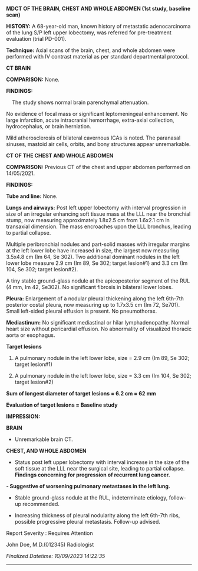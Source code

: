 
**MDCT OF THE BRAIN, CHEST AND WHOLE ABDOMEN (1st study, baseline scan)**   

   

**HISTORY:** 
A 68-year-old man, known history of metastatic adenocarcinoma of the lung
S/P left upper lobectomy, was referred for pre-treatment evaluation (trial PD-001).    

**Technique:** 
Axial scans of the brain, chest, and whole abdomen were performed with IV
contrast material as per standard departmental protocol.    

    

**CT BRAIN**    

**COMPARISON:**
 None.   

**FINDINGS:**    

      
The study shows normal brain parenchymal attenuation.    

No evidence of focal mass or significant leptomeningeal enhancement. No large
infarction, acute intracranial hemorrhage, extra-axial collection, hydrocephalus, or brain herniation.    

Mild atherosclerosis of bilateral cavernous ICAs is noted. The
paranasal sinuses, mastoid air cells, orbits, and bony structures appear unremarkable.   

    

**CT OF THE CHEST AND WHOLE ABDOMEN**    

   

**COMPARISON:** 
Previous CT of the chest and upper abdomen performed on 14/05/2021.
  

**FINDINGS:**    

**Tube and line:** 
None.    

**Lungs and airways:**
 Post left upper lobectomy with interval progression in size of
an irregular enhancing soft tissue mass at the LLL near the bronchial stump, now measuring approximately
1.8x2.5 cm from 1.6x2.1 cm in transaxial dimension. The mass encroaches upon the LLL bronchus, leading to
partial collapse.    

Multiple peribronchial nodules and part-solid masses with irregular
margins at the left lower lobe have increased in size, the largest now measuring 3.5x4.8 cm (Im 64, Se 302).
Two additional dominant nodules in the left lower lobe measure 2.9 cm (Im 89, Se 302; target lesion#1) and
3.3 cm (Im 104, Se 302; target lesion#2).    

A tiny stable ground-glass nodule at the apicoposterior segment of the RUL
(4 mm, Im 42, Se302). No significant fibrosis in bilateral lower lobes.   

**Pleura:**
 Enlargement of a nodular pleural thickening along the left 6th-7th
posterior costal pleura, now measuring up to 1.7x3.5 cm (Im 72, Se701). Small left-sided pleural effusion is
present. No pneumothorax.    

**Mediastinum:** 
No significant mediastinal or hilar lymphadenopathy. Normal heart
size without pericardial effusion. No abnormality of visualized thoracic aorta or esophagus.    

**Target lesions**    

1. A pulmonary nodule in the left lower lobe, size = 2.9 cm (Im 89, Se 302; target lesion#1)    

2. A pulmonary nodule in the left lower lobe, size = 3.3 cm (Im 104, Se 302; target lesion#2)   
   

**Sum of longest diameter of target lesions = 6.2 cm = 62 mm**
   

**Evaluation of target lesions = Baseline study**    

  

**IMPRESSION:**    

**BRAIN**    

- Unremarkable brain CT.    

    

**CHEST, AND WHOLE ABDOMEN**    

 - Status post left upper lobectomy with interval increase in the size of the
soft tissue at the LLL near the surgical site, leading to partial collapse. 
**Findings concerning for progression of recurrent lung cancer.**    

 **- Suggestive of worsening pulmonary metastases in the left lung.**    

 - Stable ground-glass nodule at the RUL, indeterminate etiology,
follow-up recommended.   

 - Increasing thickness of pleural nodularity along the left 6th-7th ribs,
possible progressive pleural metastasis. Follow-up advised.   

   
   

Report Severity : Requires Attention   
   

John Doe, M.D.(012345) Radiologist   
   
   

*Finalized Datetime: 10/09/2023 14:22:35*  
   
   

  
-------------------------
